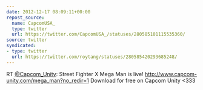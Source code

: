 ```yaml
---
date: 2012-12-17 08:09:11+00:00
repost_source:
  name: CapcomUSA_
  type: twitter
  url: https://twitter.com/CapcomUSA_/statuses/280585101115535360/
source: twitter
syndicated:
- type: twitter
  url: https://twitter.com/roytang/statuses/280585420293685248/
---
```


RT [@Capcom_Unity](https://twitter.com/Capcom_Unity/): Street Fighter X Mega Man is live! http://www.capcom-unity.com/mega_man?no_redir=1 Download for free on Capcom Unity &lt;333